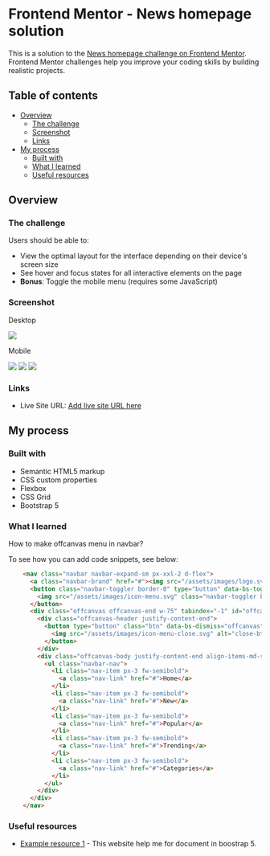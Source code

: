 # Frontend Mentor - News homepage solution

This is a solution to the [News homepage challenge on Frontend Mentor](https://www.frontendmentor.io/challenges/news-homepage-H6SWTa1MFl). Frontend Mentor challenges help you improve your coding skills by building realistic projects. 

## Table of contents

- [Overview](#overview)
  - [The challenge](#the-challenge)
  - [Screenshot](#screenshot)
  - [Links](#links)
- [My process](#my-process)
  - [Built with](#built-with)
  - [What I learned](#what-i-learned)
  - [Useful resources](#useful-resources)

## Overview

### The challenge

Users should be able to:

- View the optimal layout for the interface depending on their device's screen size
- See hover and focus states for all interactive elements on the page
- **Bonus**: Toggle the mobile menu (requires some JavaScript)

### Screenshot

Desktop

![](./ScreenshotDesktop.png)

Mobile

![](./ScreenshotMobile1.png)
![](./ScreenshotMobileMenu.png)
![](./ScreenshotMobile2.png)


### Links

- Live Site URL: [Add live site URL here](https://news-homepage-main-puce.vercel.app/)

## My process

### Built with

- Semantic HTML5 markup
- CSS custom properties
- Flexbox
- CSS Grid
- Bootstrap 5

### What I learned

How to make offcanvas menu in navbar?

To see how you can add code snippets, see below:

```html
    <nav class="navbar navbar-expand-sm px-xxl-2 d-flex">
      <a class="navbar-brand" href="#"><img src="/assets/images/logo.svg" alt="logo"></a>
      <button class="navbar-toggler border-0" type="button" data-bs-toggle="offcanvas" data-bs-target="#offcanvasNavbar" aria-controls="offcanvasNavbar">
        <img src="/assets/images/icon-menu.svg" class="navbar-toggler border-0" alt="">
      </button>
      <div class="offcanvas offcanvas-end w-75" tabindex="-1" id="offcanvasNavbar" aria-labelledby="offcanvasNavbarLabel">
        <div class="offcanvas-header justify-content-end">
          <button type="button" class="btn" data-bs-dismiss="offcanvas" aria-label="Close">
            <img src="/assets/images/icon-menu-close.svg" alt="close-btn">
          </button>
        </div>
        <div class="offcanvas-body justify-content-end align-items-md-start">
          <ul class="navbar-nav">
            <li class="nav-item px-3 fw-semibold">
              <a class="nav-link" href="#">Home</a>
            </li>
            <li class="nav-item px-3 fw-semibold">
              <a class="nav-link" href="#">New</a>
            </li>
            <li class="nav-item px-3 fw-semibold">
              <a class="nav-link" href="#">Popular</a>
            </li>
            <li class="nav-item px-3 fw-semibold">
              <a class="nav-link" href="#">Trending</a>
            </li> 
            <li class="nav-item px-3 fw-semibold">
              <a class="nav-link" href="#">Categories</a>
            </li>
          </ul>
        </div>
      </div>
    </nav>
```

### Useful resources

- [Example resource 1](https://getbootstrap.com/docs/5.2/getting-started/introduction/) - This website help me for document in boostrap 5.

